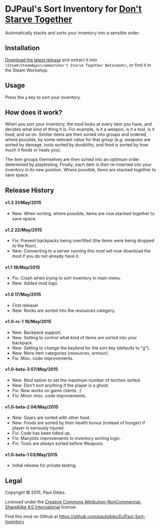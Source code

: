 DJPaul's Sort Inventory for [Don't Starve Together](http://dontstarvetogether.com/)
===

Automatically stacks and sorts your inventory into a sensible order.

## Installation
[Download the latest release](https://github.com/paulgibbs/DJPaul-Sort-Inventory/releases) and extract it into `\Steam\SteamApps\common\Don't Starve Together Beta\mods\`, or find it in the Steam Workshop.

## Usage
Press the `g` key to sort your inventory.

## How does it work?
When you sort your inventory, the mod looks at every item you have, and decides what kind of thing it is. For example, is it a weapon, is it a tool, is it food, and so on. Similar items are then sorted into groups and ordered, where possible, by some relevant value for that group (e.g. weapons are sorted by damage, tools sorted by durability, and food is sorted by how much it feeds or heals you).

The item groups themselves are then sorted into an optimum order determined by playtesting. Finally, each item is then re-inserted into your inventory in its new position. Where possible, items are stacked together to save space.

## Release History
#### v1.3 31/May/2015
- New: When sorting, where possible, items are now stacked together to save space.

#### v1.2 22/May/2015
- Fix: Prevent backpacks being overfilled (the items were being dropped to the floor).
- New: Connecting to a server running this mod will now download the mod if you do not already have it.

#### v1.1 18/May/2015
- Fix: Crash when trying to sort inventory in main menu.
- New: Added mod logo.

#### v1.0 17/May/2015
- First release!
- New: Rocks are sorted into the resources category.

#### v1.0-rc-1 16/May/2015
- New: Backpack support.
- New: Setting to control what kind of items are sorted into your backpack.
- New: Setting to change the keybind for the sort key (defaults to "g").
- New: More item categories (resources, armour).
- Fix: Misc. code improvements.

#### v1.0-beta-3 07/May/2015
- New: Mod option to set the maximum number of torches sorted.
- New: Don't sort anything if the player is a ghost.
- Fix: Now works on game clients. :)
- Fix: Minor misc. code improvements.

#### v1.0-beta-2 04/May/2015
- New: Gears are sorted with other food.
- New: Foods are sorted by their health bonus (instead of hunger) if player is seriously injured.
- Fix: Code has been tidied up.
- Fix: Manylots improvements to inventory sorting logic.
- Fix: Tools are always sorted before Weapons.

#### v1.0-beta-1 03/May/2015
- Initial release for private testing.

## Legal
Copyright © 2015, Paul Gibbs.

Licensed under the [Creative Commons Attribution-NonCommercial-ShareAlike 4.0 International](https://creativecommons.org/licenses/by-nc-sa/4.0/) license.

Find this mod on Github at https://github.com/paulgibbs/DJPaul-Sort-Inventory
